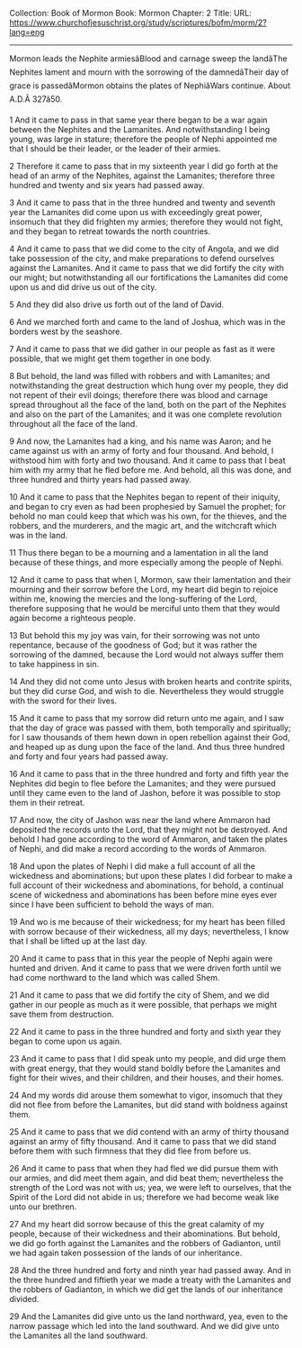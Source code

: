 Collection: Book of Mormon
Book: Mormon
Chapter: 2
Title: 
URL: https://www.churchofjesuschrist.org/study/scriptures/bofm/morm/2?lang=eng

---

Mormon leads the Nephite armiesâBlood and carnage sweep the landâThe Nephites lament and mourn with the sorrowing of the damnedâTheir day of grace is passedâMormon obtains the plates of NephiâWars continue. About A.D.Â 327â50.

1 And it came to pass in that same year there began to be a war again between the Nephites and the Lamanites. And notwithstanding I being young, was large in stature; therefore the people of Nephi appointed me that I should be their leader, or the leader of their armies.

2 Therefore it came to pass that in my sixteenth year I did go forth at the head of an army of the Nephites, against the Lamanites; therefore three hundred and twenty and six years had passed away.

3 And it came to pass that in the three hundred and twenty and seventh year the Lamanites did come upon us with exceedingly great power, insomuch that they did frighten my armies; therefore they would not fight, and they began to retreat towards the north countries.

4 And it came to pass that we did come to the city of Angola, and we did take possession of the city, and make preparations to defend ourselves against the Lamanites. And it came to pass that we did fortify the city with our might; but notwithstanding all our fortifications the Lamanites did come upon us and did drive us out of the city.

5 And they did also drive us forth out of the land of David.

6 And we marched forth and came to the land of Joshua, which was in the borders west by the seashore.

7 And it came to pass that we did gather in our people as fast as it were possible, that we might get them together in one body.

8 But behold, the land was filled with robbers and with Lamanites; and notwithstanding the great destruction which hung over my people, they did not repent of their evil doings; therefore there was blood and carnage spread throughout all the face of the land, both on the part of the Nephites and also on the part of the Lamanites; and it was one complete revolution throughout all the face of the land.

9 And now, the Lamanites had a king, and his name was Aaron; and he came against us with an army of forty and four thousand. And behold, I withstood him with forty and two thousand. And it came to pass that I beat him with my army that he fled before me. And behold, all this was done, and three hundred and thirty years had passed away.

10 And it came to pass that the Nephites began to repent of their iniquity, and began to cry even as had been prophesied by Samuel the prophet; for behold no man could keep that which was his own, for the thieves, and the robbers, and the murderers, and the magic art, and the witchcraft which was in the land.

11 Thus there began to be a mourning and a lamentation in all the land because of these things, and more especially among the people of Nephi.

12 And it came to pass that when I, Mormon, saw their lamentation and their mourning and their sorrow before the Lord, my heart did begin to rejoice within me, knowing the mercies and the long-suffering of the Lord, therefore supposing that he would be merciful unto them that they would again become a righteous people.

13 But behold this my joy was vain, for their sorrowing was not unto repentance, because of the goodness of God; but it was rather the sorrowing of the damned, because the Lord would not always suffer them to take happiness in sin.

14 And they did not come unto Jesus with broken hearts and contrite spirits, but they did curse God, and wish to die. Nevertheless they would struggle with the sword for their lives.

15 And it came to pass that my sorrow did return unto me again, and I saw that the day of grace was passed with them, both temporally and spiritually; for I saw thousands of them hewn down in open rebellion against their God, and heaped up as dung upon the face of the land. And thus three hundred and forty and four years had passed away.

16 And it came to pass that in the three hundred and forty and fifth year the Nephites did begin to flee before the Lamanites; and they were pursued until they came even to the land of Jashon, before it was possible to stop them in their retreat.

17 And now, the city of Jashon was near the land where Ammaron had deposited the records unto the Lord, that they might not be destroyed. And behold I had gone according to the word of Ammaron, and taken the plates of Nephi, and did make a record according to the words of Ammaron.

18 And upon the plates of Nephi I did make a full account of all the wickedness and abominations; but upon these plates I did forbear to make a full account of their wickedness and abominations, for behold, a continual scene of wickedness and abominations has been before mine eyes ever since I have been sufficient to behold the ways of man.

19 And wo is me because of their wickedness; for my heart has been filled with sorrow because of their wickedness, all my days; nevertheless, I know that I shall be lifted up at the last day.

20 And it came to pass that in this year the people of Nephi again were hunted and driven. And it came to pass that we were driven forth until we had come northward to the land which was called Shem.

21 And it came to pass that we did fortify the city of Shem, and we did gather in our people as much as it were possible, that perhaps we might save them from destruction.

22 And it came to pass in the three hundred and forty and sixth year they began to come upon us again.

23 And it came to pass that I did speak unto my people, and did urge them with great energy, that they would stand boldly before the Lamanites and fight for their wives, and their children, and their houses, and their homes.

24 And my words did arouse them somewhat to vigor, insomuch that they did not flee from before the Lamanites, but did stand with boldness against them.

25 And it came to pass that we did contend with an army of thirty thousand against an army of fifty thousand. And it came to pass that we did stand before them with such firmness that they did flee from before us.

26 And it came to pass that when they had fled we did pursue them with our armies, and did meet them again, and did beat them; nevertheless the strength of the Lord was not with us; yea, we were left to ourselves, that the Spirit of the Lord did not abide in us; therefore we had become weak like unto our brethren.

27 And my heart did sorrow because of this the great calamity of my people, because of their wickedness and their abominations. But behold, we did go forth against the Lamanites and the robbers of Gadianton, until we had again taken possession of the lands of our inheritance.

28 And the three hundred and forty and ninth year had passed away. And in the three hundred and fiftieth year we made a treaty with the Lamanites and the robbers of Gadianton, in which we did get the lands of our inheritance divided.

29 And the Lamanites did give unto us the land northward, yea, even to the narrow passage which led into the land southward. And we did give unto the Lamanites all the land southward.
